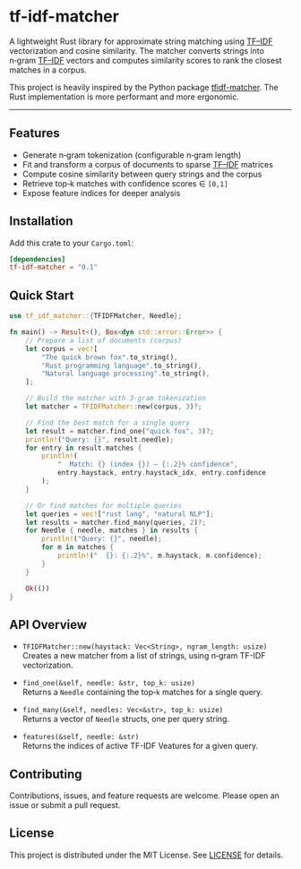 # tf-idf-matcher

A lightweight Rust library for approximate string matching using [TF–IDF](https://en.wikipedia.org/wiki/Tf%E2%80%93idf)
vectorization and cosine similarity. The matcher
converts strings into n‑gram [TF–IDF](https://en.wikipedia.org/wiki/Tf%E2%80%93idf) vectors and computes similarity
scores to rank the closest matches in a corpus.

This project is heavily inspired by the Python package [tfidf-matcher](https://pypi.org/project/tfidf-matcher/).
The Rust implementation is more performant and more ergonomic.

---

## Features

- Generate n‑gram tokenization (configurable n‑gram length)
- Fit and transform a corpus of documents to sparse [TF–IDF](https://en.wikipedia.org/wiki/Tf%E2%80%93idf) matrices
- Compute cosine similarity between query strings and the corpus
- Retrieve top‑k matches with confidence scores ∈ `[0,1]`
- Expose feature indices for deeper analysis

## Installation

Add this crate to your `Cargo.toml`:

```toml
[dependencies]
tf-idf-matcher = "0.1"
```

## Quick Start

```rust
use tf_idf_matcher::{TFIDFMatcher, Needle};

fn main() -> Result<(), Box<dyn std::error::Error>> {
    // Prepare a list of documents (corpus)
    let corpus = vec![
        "The quick brown fox".to_string(),
        "Rust programming language".to_string(),
        "Natural language processing".to_string(),
    ];

    // Build the matcher with 3‑gram tokenization
    let matcher = TFIDFMatcher::new(corpus, 3)?;

    // Find the best match for a single query
    let result = matcher.find_one("quick fox", 3)?;
    println!("Query: {}", result.needle);
    for entry in result.matches {
        println!(
            "  Match: {} (index {}) – {:.2}% confidence",
            entry.haystack, entry.haystack_idx, entry.confidence
        );
    }

    // Or find matches for multiple queries
    let queries = vec!["rust lang", "natural NLP"];
    let results = matcher.find_many(queries, 2)?;
    for Needle { needle, matches } in results {
        println!("Query: {}", needle);
        for m in matches {
            println!("  {}: {:.2}%", m.haystack, m.confidence);
        }
    }

    Ok(())
}
```

## API Overview

- `TFIDFMatcher::new(haystack: Vec<String>, ngram_length: usize)`  
  Creates a new matcher from a list of strings, using n‑gram TF-IDF vectorization.

- `find_one(&self, needle: &str, top_k: usize)`  
  Returns a `Needle` containing the top‑`k` matches for a single query.

- `find_many(&self, needles: Vec<&str>, top_k: usize)`  
  Returns a vector of `Needle` structs, one per query string.

- `features(&self, needle: &str)`  
  Returns the indices of active TF-IDF Veatures for a given query.

## Contributing

Contributions, issues, and feature requests are welcome. Please open an issue or submit a pull request.

## License

This project is distributed under the MIT License. See [LICENSE](LICENSE) for details.
